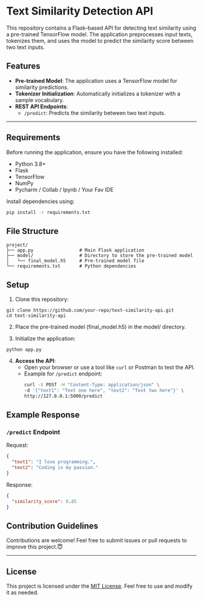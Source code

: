 # Text Similarity Detection API

This repository contains a Flask-based API for detecting text similarity using a pre-trained TensorFlow model. The application preprocesses input texts, tokenizes them, and uses the model to predict the similarity score between two text inputs.

## Features

- **Pre-trained Model**: The application uses a TensorFlow model for similarity predictions.
- **Tokenizer Initialization**: Automatically initializes a tokenizer with a sample vocabulary.
- **REST API Endpoints**:
  - `/predict`: Predicts the similarity between two text inputs.

---

## Requirements

Before running the application, ensure you have the following installed:

- Python 3.8+
- Flask
- TensorFlow
- NumPy
- Pycharm / Collab / Ipynb / Your Fav IDE

Install dependencies using:
```bash
pip install -r requirements.txt
```

## File Structure
```
project/
├── app.py                 # Main Flask application
├── model/                 # Directory to store the pre-trained model
│   └── final_model.h5     # Pre-trained model file
└── requirements.txt       # Python dependencies
```

## Setup
1. Clone this repository:
```
git clone https://github.com/your-repo/text-similarity-api.git
cd text-similarity-api
```
2. Place the pre-trained model (final_model.h5) in the model/ directory.

3. Initialize the application:
```
python app.py
```

4. **Access the API**:
   - Open your browser or use a tool like `curl` or Postman to test the API.
   - Example for `/predict` endpoint:
     ```bash
     curl -X POST -H "Content-Type: application/json" \
     -d '{"text1": "Text one here", "text2": "Text two here"}' \
     http://127.0.0.1:5000/predict
     ```

## Example Response

### `/predict` Endpoint
Request:
```json
{
  "text1": "I love programming.",
  "text2": "Coding is my passion."
}
```

Response:
```json
{
  "similarity_score": 0.85
}
```
## Contribution Guidelines

Contributions are welcome! Feel free to submit issues or pull requests to improve this project.😇

---

## License

This project is licensed under the [MIT License](LICENSE). Feel free to use and modify it as needed.

